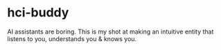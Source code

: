 # hci-buddy
AI assistants are boring. This is my shot at making an intuitive entity that listens to you, understands you &amp; knows you.
